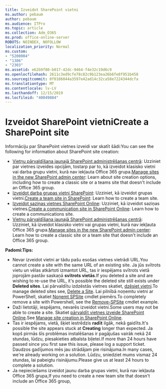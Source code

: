 ```yaml
---
title: Izveidot SharePoint vietni
ms.author: pebaum
author: pebaum
ms.audience: ITPro
ms.topic: article
ms.collection: Adm_O365
ms.prod: office-online-server
ROBOTS: NOINDEX, NOFOLLOW
localization_priority: Normal
ms.custom:
- "5200004"
- "1386"
- "2303"
ms.assetid: e62b9f80-b017-42dc-9464-f4e32c19d6c9
ms.openlocfilehash: 2611c3ed9cfe78c82c9b123ea26b6fe8f951b458
ms.sourcegitcommit: 0f0186044a3597e42ad14c32ca58e7224344dcfa
ms.translationtype: MT
ms.contentlocale: lv-LV
ms.lasthandoff: 12/15/2019
ms.locfileid: "40049884"
---
```

# <a name="create-a-sharepoint-site"></a><span data-ttu-id="7c7a0-102">Izveidot SharePoint vietni</span><span class="sxs-lookup"><span data-stu-id="7c7a0-102">Create a SharePoint site</span></span>

<span data-ttu-id="7c7a0-103">Informāciju par SharePoint vietnes izveidi var skatīt šādi:</span><span class="sxs-lookup"><span data-stu-id="7c7a0-103">You can see the following for information about SharePoint site creation:</span></span>
- <span data-ttu-id="7c7a0-104">[Vietņu pārvaldīšana jaunajā SharePoint administrēšanas centrā](https://docs.microsoft.com/sharepoint/manage-site-creation): Uzziniet par vietnes izveides opcijām, tostarp par to, kā izveidot klasisko vietni vai darba grupu vietni, kurā nav iekļauta Office 365 grupa.</span><span class="sxs-lookup"><span data-stu-id="7c7a0-104">[Manage sites in the new SharePoint admin center](https://docs.microsoft.com/sharepoint/manage-site-creation): Learn about site creation options, including how to create a classic site or a teams site that doesn't include an Office 365 group.</span></span>
- <span data-ttu-id="7c7a0-105">[Izveidot darba grupas vietni SharePoint](https://support.office.com/article/create-a-team-site-in-sharepoint-ef10c1e7-15f3-42a3-98aa-b5972711777d): Uzziniet, kā izveidot grupas vietni.</span><span class="sxs-lookup"><span data-stu-id="7c7a0-105">[Create a team site in SharePoint](https://support.office.com/article/create-a-team-site-in-sharepoint-ef10c1e7-15f3-42a3-98aa-b5972711777d): Learn how to create a team site.</span></span>
- <span data-ttu-id="7c7a0-106">[Izveidot saziņas vietnes SharePoint Online](https://support.office.com/article/7fb44b20-a72f-4d2c-9173-fc8f59ba50eb): Uzziniet, kā izveidot saziņas vietnes.</span><span class="sxs-lookup"><span data-stu-id="7c7a0-106">[Create a communication site in SharePoint Online](https://support.office.com/article/7fb44b20-a72f-4d2c-9173-fc8f59ba50eb): Learn how to create a communications site.</span></span>
- <span data-ttu-id="7c7a0-107">[Vietņu pārvaldīšana jaunajā SharePoint administrēšanas centrā](https://docs.microsoft.com/sharepoint/manage-sites-in-new-admin-center#create-a-site): Uzziniet, kā izveidot klasisko vietni vai grupas vietni, kurā nav iekļauta Office 365 grupa.</span><span class="sxs-lookup"><span data-stu-id="7c7a0-107">[Manage sites in the new SharePoint admin center](https://docs.microsoft.com/sharepoint/manage-sites-in-new-admin-center#create-a-site):  Learn how to create a classic site or a team site that doesn't include an Office 365 group.</span></span>


  
<span data-ttu-id="7c7a0-108">**Padomi:**</span><span class="sxs-lookup"><span data-stu-id="7c7a0-108">**Tips:**</span></span>
- <span data-ttu-id="7c7a0-109">Nevar izveidot vietni ar tādu pašu esošas vietnes vietrādi URL.</span><span class="sxs-lookup"><span data-stu-id="7c7a0-109">You cannot create a site with the same URL of an existing site.</span></span> <span data-ttu-id="7c7a0-110">Ja jūs svītrots vietu un vēlas atkārtoti izmantot URL, tas ir iespējams svītrots vietā joprojām pastāv saskaņā **svītrots vietās**.</span><span class="sxs-lookup"><span data-stu-id="7c7a0-110">If you deleted a site and are wishing to re-use the URL, it's possible the deleted site still exists under **Deleted sites**.</span></span> <span data-ttu-id="7c7a0-111">Lai pārvaldītu izdzēstās vietnes skatiet, [dzēsiet vietni](https://docs.microsoft.com/sharepoint/manage-sites-in-new-admin-center#delete-a-site).</span><span class="sxs-lookup"><span data-stu-id="7c7a0-111">To manage deleted sites see, [Delete a Site](https://docs.microsoft.com/sharepoint/manage-sites-in-new-admin-center#delete-a-site).</span></span> <span data-ttu-id="7c7a0-112">Lai pilnībā noņemtu vietni ar PowerShell, skatiet [Noņemt SPSite](https://docs.microsoft.com/sharepoint/manage-sites-in-new-admin-center#delete-a-site) cmdlet piemērs.</span><span class="sxs-lookup"><span data-stu-id="7c7a0-112">To completely remove a site with Powershell, see the [Remove-SPSite](https://docs.microsoft.com/sharepoint/manage-sites-in-new-admin-center#delete-a-site) cmdlet example.</span></span>
- <span data-ttu-id="7c7a0-113">Daži lietotāji, iespējams, nevarēs izveidot vietni.</span><span class="sxs-lookup"><span data-stu-id="7c7a0-113">Some users may not be able to create a site.</span></span> <span data-ttu-id="7c7a0-114">Skatiet [pārvaldīt vietnes izveide SharePoint Online](https://docs.microsoft.com/sharepoint/manage-site-creation).</span><span class="sxs-lookup"><span data-stu-id="7c7a0-114">See [Manage site creation in SharePoint Online](https://docs.microsoft.com/sharepoint/manage-site-creation).</span></span>
- <span data-ttu-id="7c7a0-115">Tas ir iespējams, vietā, šķiet iestrēdzis **radīt** ilgāk, nekā gaidīts.</span><span class="sxs-lookup"><span data-stu-id="7c7a0-115">It's possible the site appears stuck at **Creating** longer than expected.</span></span> <span data-ttu-id="7c7a0-116">Ja kopš pirmās šīs problēmas instalēšanas ir pagājušas vairāk nekā 24 stundas, lūdzu, piesakieties atbalsta biļetei.</span><span class="sxs-lookup"><span data-stu-id="7c7a0-116">If more than 24 hours have passed since you first saw this issue, please log a support ticket.</span></span> <span data-ttu-id="7c7a0-117">Daudzos gadījumos mēs jau strādājam pie risinājuma.</span><span class="sxs-lookup"><span data-stu-id="7c7a0-117">In many cases, we're already working on a solution.</span></span> <span data-ttu-id="7c7a0-118">Lūdzu, sniedziet mums vismaz 24 stundas, lai pabeigtu risinājumu.</span><span class="sxs-lookup"><span data-stu-id="7c7a0-118">Please give us at least 24 hours to complete a solution.</span></span>
- <span data-ttu-id="7c7a0-119">Ja nepieciešams izveidot jaunu darba grupas vietni, kurā nav iekļauta Office 365 grupa,</span><span class="sxs-lookup"><span data-stu-id="7c7a0-119">If you need to create a new team site that doesn't include an Office 365 group,</span></span> 


